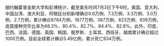 据约翰霍普金斯大学和彭博统计，截至美东时间7月3日下午6时，美国、意大利、中国台湾、澳大利亚、阿根廷分别新增确诊0.6万例、7.3万例、3.3万例、3.0万例、2.7万例，累计确诊8784万例、1877万例、387万例、823万例、939万例，疫苗接种完毕比率为66.3%、80.4%、82.7%、84.4%、82.8%。此外，印度、巴西、法国、德国、英国、韩国、俄罗斯、土耳其、西班牙、越南累计确诊超过1000万例。目前全球累计确诊5.49亿例，累计死亡634万例。